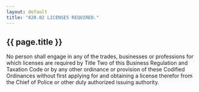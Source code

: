 ```yaml
---
layout: default 
title: "820.02 LICENSES REQUIRED."
---
```


{{ page.title }}
----------------

No person shall engage in any of the trades, businesses or professions
for which licenses are required by Title Two of this Business Regulation
and Taxation Code or by any other ordinance or provision of these
Codified Ordinances without first applying for and obtaining a license
therefor from the Chief of Police or other duly authorized issuing
authority.
